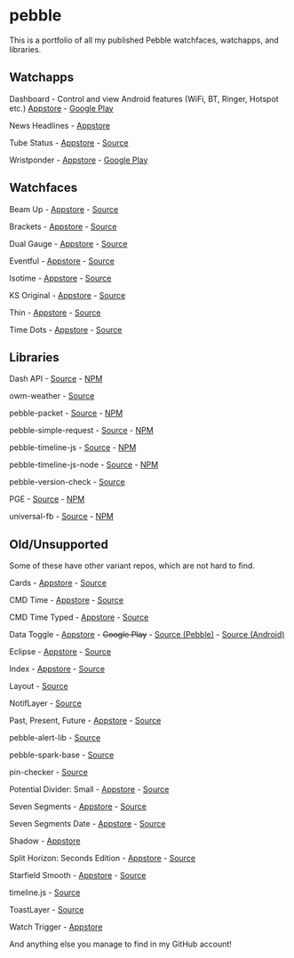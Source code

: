 # pebble

This is a portfolio of all my published Pebble watchfaces, watchapps, and libraries.


## Watchapps

Dashboard - Control and view Android features (WiFi, BT, Ringer, Hotspot etc.)
[Appstore](https://apps.getpebble.com/applications/53ec8d840c3036447e000109) - [Google Play](https://play.google.com/store/apps/details?id=com.wordpress.ninedof.dashboard&hl=en)

News Headlines - [Appstore](https://apps.getpebble.com/applications/5387b383f60819963900000e)

Tube Status - [Appstore](https://apps.getpebble.com/applications/529e8742d7894b189c000012) - [Source](https://github.com/C-D-Lewis/tube-status)

Wristponder - [Appstore](https://apps.getpebble.com/applications/52ff6a14432d1cef0000007c) - [Google Play](https://play.google.com/store/apps/details?id=com.wordpress.ninedof.wristponder&hl=en)


## Watchfaces

Beam Up - [Appstore](http://apps.getpebble.com/en_US/application/5299d4da129af7d723000079) - [Source](https://github.com/C-D-Lewis/beam-up)

Brackets - [Appstore](https://apps.getpebble.com/applications/569c52fcee59668e2f00001d) - [Source](https://github.com/C-D-Lewis/brackets)

Dual Gauge - [Appstore](https://apps.getpebble.com/en_US/application/578cb2e31e00a6c4b3000312) - [Source](https://github.com/C-D-Lewis/dual-gauge)

Eventful - [Appstore](https://apps.getpebble.com/en_US/application/579a076222f599d627000064) - [Source](https://github.com/C-D-Lewis/eventful)

Isotime - [Appstore](https://apps.getpebble.com/applications/554574943bbdc6c8560000bf) - [Source](https://github.com/pebble-hacks/isotime)

KS Original - [Appstore](https://apps.getpebble.com/applications/55457fd43bbdc6cb800000ae) - [Source](https://github.com/pebble-examples/ks-clock-face)

Thin - [Appstore](https://apps.getpebble.com/applications/550ccb556caaed4e0100006d) - [Source](https://github.com/C-D-Lewis/thin)

Time Dots - [Appstore](https://apps.getpebble.com/applications/56170d386ddd7f6aa0000025) - [Source](https://github.com/pebble-hacks/time-dots)


## Libraries

Dash API - [Source](https://github.com/C-D-Lewis/dash-api) - [NPM](https://www.npmjs.com/package/pebble-dash-api)

owm-weather - [Source](https://github.com/pebble-hacks/owm-weather)

pebble-packet - [Source](https://github.com/C-D-Lewis/pebble-packet) - [NPM](https://www.npmjs.com/package/pebble-packet)

pebble-simple-request - [Source](https://github.com/C-D-Lewis/pebble-simple-request) - [NPM](https://www.npmjs.com/package/pebble-simple-request)

pebble-timeline-js - [Source](https://github.com/C-D-Lewis/pebble-timeline-js) - [NPM](https://www.npmjs.com/package/pebble-timeline-js)

pebble-timeline-js-node - [Source](https://github.com/C-D-Lewis/pebble-timeline-js-node) - [NPM](https://www.npmjs.com/package/pebble-timeline-js-node)

pebble-version-check - [Source](https://github.com/C-D-Lewis/pebble-version-check)

PGE - [Source](https://github.com/C-D-Lewis/pge) - [NPM](https://www.npmjs.com/package/pebble-pge)

universal-fb - [Source](https://github.com/C-D-Lewis/universal-fb) - [NPM](https://www.npmjs.com/package/universal-fb)


## Old/Unsupported

Some of these have other variant repos, which are not hard to find.

Cards - [Appstore](https://apps.getpebble.com/applications/53ce41e5db5684c5fd000179) - [Source](https://github.com/C-D-Lewis/cards)

CMD Time - [Appstore](https://apps.getpebble.com/applications/52e64c3692c5272078000011) - [Source](https://github.com/C-D-Lewis/cmd-time)

CMD Time Typed - [Appstore](https://apps.getpebble.com/applications/52e919c2ad615bf1a5000024) - [Source](https://github.com/C-D-Lewis/cmd-time-typed)

Data Toggle - [Appstore](https://apps.getpebble.com/applications/5315d09e3184b45799000192) - ~~Google Play~~ - [Source (Pebble)](https://github.com/C-D-Lewis/data-toggle-pebble) - [Source (Android)](https://github.com/C-D-Lewis/data-toggle-android)

Eclipse - [Appstore](https://apps.getpebble.com/applications/533186dd4f6e8960e900021f) - [Source](https://github.com/C-D-Lewis/eclipse)

Index - [Appstore](https://apps.getpebble.com/applications/53ce4305b40eda738a00018d) - [Source](https://github.com/C-D-Lewis/index)

Layout - [Source](https://github.com/pebble-hacks/layout)

NotifLayer - [Source](https://github.com/C-D-Lewis/notif-layer)

Past, Present, Future - [Appstore](https://apps.getpebble.com/applications/53795d5062e09fef83000077) - [Source](https://github.com/C-D-Lewis/past-present-future)

pebble-alert-lib - [Source](https://github.com/C-D-Lewis/pebble-alert-lib)

pebble-spark-base - [Source](https://github.com/C-D-Lewis/pebble-spark-base)

pin-checker - [Source](https://github.com/C-D-Lewis/pin-checker)

Potential Divider: Small - [Appstore](https://apps.getpebble.com/applications/533b2b90f9fe92524e00006a) - [Source](https://github.com/C-D-Lewis/divider-small-2)

Seven Segments - [Appstore](https://apps.getpebble.com/applications/541def5c8de57181af00015c) - [Source](https://github.com/C-D-Lewis/seven-segments)

Seven Segments Date - [Appstore](https://apps.getpebble.com/applications/543f572c9eefcbadf0000060) - [Source](https://github.com/C-D-Lewis/seven-segments-date)

Shadow - [Appstore](https://apps.getpebble.com/applications/55457d483bbdc67df20000e0)

Split Horizon: Seconds Edition - [Appstore](https://apps.getpebble.com/applications/52f10cf7a0cb6abe6d002f98) - [Source](https://github.com/C-D-Lewis/split-horizon-se)

Starfield Smooth - [Appstore](https://apps.getpebble.com/applications/52cd48ecc296577c6c00002f) - [Source](https://github.com/C-D-Lewis/starfield-smooth)

timeline.js - [Source](https://github.com/C-D-Lewis/timelinejs)

ToastLayer - [Source](https://github.com/C-D-Lewis/ToastLayer)

Watch Trigger - [Appstore](https://apps.getpebble.com/applications/5299db06129af72f48000081)

And anything else you manage to find in my GitHub account!
